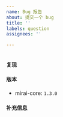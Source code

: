 ```yaml
---
name: Bug 报告
about: 提交一个 bug
title: ''
labels: question
assignees: ''

---
```


<!--
  感谢你来到这里,
  在反馈前, 请确认你已经做了下面这些事情
  - 对照 releases，相关问题未在近期更新中解决
  - 搜索了已有的 issues 列表中有没相关的信息
  - 阅读了 Mirai 的相关文档
-->

<!--在下面空白处详细描述你遇到的问题-->





<!--请尽量在 ``` 之间空白处附加全面的相关日志. 请不要截图. 如果日志过大, 可以上传文件.-->
```

```


#### 复现
<!--在这里简略说明如何让这个问题再次发生-->
<!--可使用 1.  2.  3.  的列表格式，或其他任意恰当的格式-->
<!--如果你不确定如何复现, 请尽量描述发生当时的情景-->



#### 版本
- mirai-core: `1.3.0` <!--在 `` 中填写你正在使用的版本号，如 `1.3.0`-->

<!--如果你使用 mirai-console 或其他中间件, 请同样提供版本号-->


#### 补充信息
<!--如有必要，你可以在下文继续添加其他信息-->

